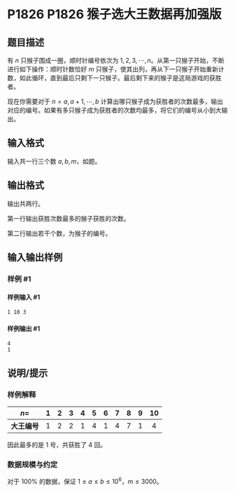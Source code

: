 # P1826 P1826 猴子选大王数据再加强版

## 题目描述

有 $n$ 只猴子围成一圈，顺时针编号依次为 $1, 2, 3,\cdots, n$。从第一只猴子开始，不断进行如下操作：顺时针数恰好 $m$ 只猴子，使其出列，再从下一只猴子开始重新计数，如此循环，直到最后只剩下一只猴子。最后剩下来的猴子是这局游戏的获胜者。

现在你需要对于 $n=a,a+1,\cdots,b$ 计算出哪只猴子成为获胜者的次数最多，输出对应的编号。如果有多只猴子成为获胜者的次数均最多，将它们的编号从小到大输出。


## 输入格式

输入共一行三个数 $a, b, m$，如题。


## 输出格式

输出共两行。

第一行输出获胜次数最多的猴子获胜的次数。

第二行输出若干个数，为猴子的编号。


## 输入输出样例

### 样例 #1

#### 样例输入 #1

```
1 10 3
```

#### 样例输出 #1

```
4
1
```

## 说明/提示

### 样例解释

| $n=$ | $1$ | $2$ | $3$ | $4$ | $5$ | $6$ | $7$ | $8$ | $9$ | $10$ |
| :-: | :-: | :-: | :-: | :-: | :-: | :-: | :-: | :-: | :-: | :-: |
| **大王编号** | $1$ | $2$ | $2$ | $1$ | $4$ | $1$ | $4$ | $7$ | $1$ | $4$ |

因此最多的是 $1$ 号，共获胜了 $4$ 回。

### 数据规模与约定

对于 $100\%$ 的数据，保证 $1 \leq a \leq b \leq 10 ^ 6$，$m \leq 3000$。

